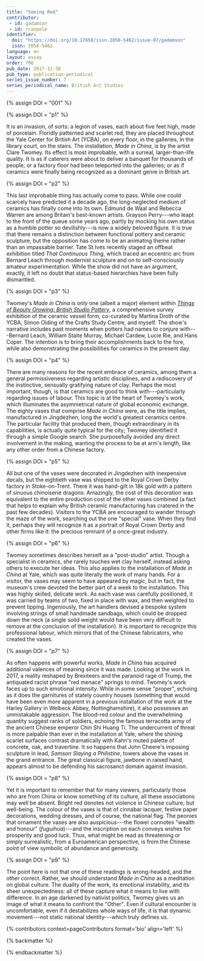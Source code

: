 ```yaml
---
title: "Seeing Red"
contributor:
 - id: gadamson
 - id: rcaspole
identifier:
  doi: "https://doi.org/10.17658/issn.2058-5462/issue-07/gadamson"
  issn: 2058-5462
language: en
layout: essay
order: 706
pub_date: 2017-11-30
pub_type: publication-periodical
series_issue_number: 7
series_periodical_name: British Art Studies
---
```


{% assign DOI = "001" %}

{% assign DOI = "p1" %}

It is an invasion, of sorts: a legion of vases, each about five feet high, made of porcelain. Floridly patterned and scarlet red, they are placed throughout the Yale Center for British Art (YCBA), on every floor, in the galleries, in the library court, on the stairs. The installation, *Made in China*, is by the artist Clare Twomey. Its effect is most improbable, with a surreal, larger-than-life quality. It is as if caterers were about to deliver a banquet for thousands of people; or a factory floor had been teleported into the galleries; or as if ceramics were finally being recognized as a dominant genre in British art.

{% assign DOI = "p2" %}

This last improbable thing has actually come to pass. While one could scarcely have predicted it a decade ago, the long-neglected medium of ceramics has finally come into its own. Edmund de Waal and Rebecca Warren are among Britain's best-known artists. Grayson Perry---who leapt to the front of the queue some years ago, partly by mocking his own status as a humble potter so devilishly---is now a widely beloved figure. It is true that there remains a distinction between functional pottery and ceramic sculpture, but the opposition has come to be an animating theme rather than an impassable barrier. Tate St Ives recently staged an offbeat exhibition titled *That Continuous Thing*, which traced an eccentric arc from Bernard Leach through modernist sculpture and on to self-consciously amateur experimentation. While the show did not have an argument, exactly, it left no doubt that status-based hierarchies have been fully dismantled.

{% assign DOI = "p3" %}

Twomey's *Made in China* is only one (albeit a major) element within *[Things of Beauty Growing: British Studio Pottery](https://britishart.yale.edu/exhibitions/things-beauty-growing-british-studio-pottery)*, a comprehensive survey exhibition of the ceramic vessel form, co-curated by Martina Droth of the YCBA, Simon Olding of the Crafts Study Centre, and myself. The show's narrative includes past moments when potters had names to conjure with---Bernard Leach, William Staite Murray, Michael Cardew, Lucie Rie, and Hans Coper. The intention is to bring their accomplishments back to the fore, while also demonstrating the possibilities for ceramics in the present day.

{% assign DOI = "p4" %}

There are many reasons for the recent embrace of ceramics, among them a general permissiveness regarding artistic disciplines, and a rediscovery of the instinctive, sensually gratifying nature of clay. Perhaps the most important, though, is that ceramics are good to think with---particularly regarding issues of labour. This topic is at the heart of Twomey's work, which illuminates the asymmetrical nature of global economic exchange. The eighty vases that comprise *Made in China* were, as the title implies, manufactured in Jingdezhen, long the world's greatest ceramics centre. The particular facility that produced them, though extraordinary in its capabilities, is actually quite typical for the city; Twomey identified it through a simple Google search. She purposefully avoided any direct involvement in the making, wanting the process to be at arm's length, like any other order from a Chinese factory.

{% assign DOI = "p5" %}

All but one of the vases were decorated in Jingdezhen with inexpensive decals, but the eightieth vase was shipped to the Royal Crown Derby factory in Stoke-on-Trent. There it was hand-gilt in 18k gold with a pattern of sinuous chinoiserie dragons. Amazingly, the cost of this decoration was equivalent to the entire production cost of the other vases combined (a fact that helps to explain why British ceramic manufacturing has cratered in the past few decades). Visitors to the YCBA are encouraged to wander through the maze of the work, searching out the one "special" vase. When they find it, perhaps they will recognize it as a portrait of Royal Crown Derby and other firms like it: the precious remnant of a once-great industry.

{% assign DOI = "p6" %}

Twomey sometimes describes herself as a "post-studio" artist. Though a specialist in ceramics, she rarely touches wet clay herself, instead asking others to execute her ideas. This also applies to the installation of *Made in China* at Yale, which was quite literally the work of many hands. For a visitor, the vases may seem to have appeared by magic, but in fact, the museum's crew devoted the better part of a week to the installation. This was highly skilled, delicate work. As each vase was carefully positioned, it was carried by teams of two, fixed in place with wax, and then weighted to prevent tipping. Ingeniously, the art handlers devised a bespoke system involving strings of small handmade sandbags, which could be dropped down the neck (a single solid weight would have been very difficult to remove at the conclusion of the installation). It is important to recognize this professional labour, which mirrors that of the Chinese fabricators, who created the vases.

{% assign DOI = "p7" %}

As often happens with powerful works, *Made in China* has acquired additional valences of meaning since it was made. Looking at the work in 2017, a reality reshaped by Brexiteers and the paranoid rage of Trump, the antiquated racist phrase "red menace" springs to mind. Twomey's work faces up to such emotional intensity. While in some sense "proper", echoing as it does the garnitures of stately country houses (something that would have been even more apparent in a previous installation of the work at the Harley Gallery in Welbeck Abbey, Nottinghamshire), it also possesses an unmistakable aggression. The blood-red colour and the overwhelming quantity suggest ranks of soldiers, echoing the famous terracotta army of the ancient Chinese emperor Chin Shi Huang Ti. The undercurrent of threat is more palpable than ever in the installation at Yale, where the shining scarlet surfaces contrast dramatically with Kahn's muted palette of concrete, oak, and travertine. It so happens that John Cheere's imposing sculpture in lead, *Samson Slaying a Philistine*, towers above the vases in the grand entrance. The great classical figure, jawbone in raised hand, appears almost to be defending his sacrosanct domain against invasion.

{% assign DOI = "p8" %}

Yet it is important to remember that for many viewers, particularly those who are from China or know something of its culture, all these associations may well be absent. Bright red denotes not violence in Chinese culture, but well-being. The colour of the vases is that of cinnabar lacquer, festive paper decorations, wedding dresses, and of course, the national flag. The peonies that ornament the vases are also auspicious---the flower connotes "wealth and honour" (*fuguihua*)---and the inscription on each conveys wishes for prosperity and good luck. Thus, what might be read as threatening or simply surrealistic, from a Euroamerican perspective, is from the Chinese point of view symbolic of abundance and generosity.

{% assign DOI = "p9" %}

The point here is not that one of these readings is wrong-headed, and the other correct. Rather, we should understand *Made in China* as a meditation on global culture. The duality of the work, its emotional instability, and its sheer unexpectedness: all of these capture what it means to live with difference. In an age darkened by nativist politics, Twomey gives us an image of what it means to confront the "Other". Even if cultural encounter is uncomfortable, even if it destabilizes whole ways of life, it is that dynamic movement---not static national identity---which truly defines us.

{% contributors context=pageContributors format='bio' align='left' %}

{% backmatter %}

{% endbackmatter %}
